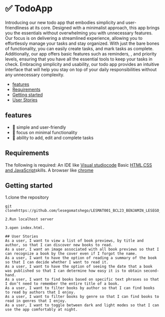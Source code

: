 <!-- omit in toc -->
# ✅ TodoApp

Introducing our new todo app that embodies simplicity and user-friendliness at its core. Designed with a minimalist approach, this app brings you the essentials without overwhelming you with unnecessary features. Our focus is on delivering a streamlined experience, allowing you to effortlessly manage your tasks and stay organized. With just the bare bones of functionality, you can easily create tasks, and mark tasks as complete. Additionally, our app offers basic features such as reminders, , and priority levels, ensuring that you have all the essential tools to keep your tasks in check. Embracing simplicity and usability, our todo app provides an intuitive interface that will help you stay on top of your daily responsibilities without any unnecessary complexity.

- [features](#features)
- [Requirements](#requirements)
- [Getting started](#getting-started)
- [User Stories](#user-stories)


## features

- 💚  simple and user-friendly
-  🐜 focus on minimal functionality
-  🦾 ability to add, edit and complete tasks

## Requirements

The following is required:
An IDE like [Visual studiocode](https://code.visualstudio.co.)
Basic [HTML,CSS and JavaScript](https://developer.mozilla.org/en-US/docs/Learn)skills.
A browser like [chrome](https://www.google.com/chrome)

## Getting started

1.clone the repository

```
git clonehttps://github.com/lesegomatshego/LESMAT001_BCL23_BENJAMIN_LESEGO_MATSHEGO_DWA

2.Run localhost server

3.open index.html.

## User Stories
As a user, I want to view a list of book previews, by title and author, so that I can discover new books to read.
As a user, I want an image associated with all book previews so that I can recognize a book by the cover even if I forgot the name.
As a user, I want to have the option of reading a summary of the book so that I can decide whether I want to read it.
As a user, I want to have the option of seeing the date that a book was published so that I can determine how easy it is to obtain second-hand.
As a user, I want to find books based on specific text phrases so that I don’t need to remember the entire title of a book.
As a user, I want to filter books by author so that I can find books to read by authors that I enjoy.
As a user, I want to filter books by genre so that I can find books to read in genres that I enjoy.
As a user, I want to toggle between dark and light modes so that I can use the app comfortably at night.
